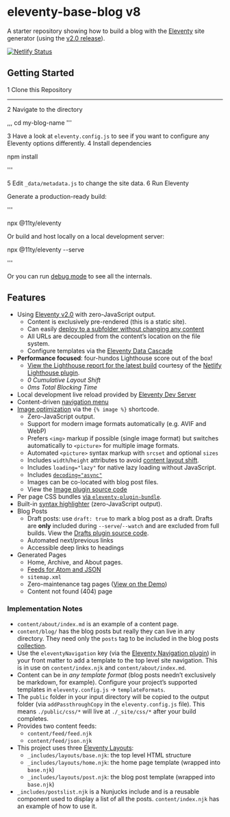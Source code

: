 # eleventy-base-blog v8

A starter repository showing how to build a blog with the [Eleventy](https://www.11ty.dev/) site generator (using the [v2.0 release](https://www.11ty.dev/blog/eleventy-v2/)).

[![Netlify Status](https://api.netlify.com/api/v1/badges/802669dd-d5f8-4d49-963d-6d57b257c2a2/deploy-status)](https://app.netlify.com/sites/eleventy-base-blog/deploys)

## Getting Started

1 Clone this Repository

---

2 Navigate to the directory

,,,
cd my-blog-name
'''

3 Have a look at `eleventy.config.js` to see if you want to configure any Eleventy options differently.
4 Install dependencies

npm install

'''

5 Edit `_data/metadata.js` to change the site data.
6 Run Eleventy

Generate a production-ready build:

'''

npx @11ty/eleventy

Or build and host locally on a local development server:

npx @11ty/eleventy --serve

'''

Or you can run [debug mode](https://www.11ty.dev/docs/debugging/) to see all the internals.

## Features

- Using [Eleventy v2.0](https://www.11ty.dev/blog/eleventy-v2/) with zero-JavaScript output.
  - Content is exclusively pre-rendered (this is a static site).
  - Can easily [deploy to a subfolder without changing any content](https://www.11ty.dev/docs/plugins/html-base/)
  - All URLs are decoupled from the content’s location on the file system.
  - Configure templates via the [Eleventy Data Cascade](https://www.11ty.dev/docs/data-cascade/)
- **Performance focused**: four-hundos Lighthouse score out of the box!
  - [View the Lighthouse report for the latest build](https://eleventy-base-blog.netlify.app/reports/lighthouse/) courtesy of the [Netlify Lighthouse plugin](https://github.com/netlify/netlify-plugin-lighthouse).
  - _0 Cumulative Layout Shift_
  - _0ms Total Blocking Time_
- Local development live reload provided by [Eleventy Dev Server](https://www.11ty.dev/docs/dev-server/)
- Content-driven [navigation menu](https://www.11ty.dev/docs/plugins/navigation/)
- [Image optimization](https://www.11ty.dev/docs/plugins/image/) via the `{% image %}` shortcode.
  - Zero-JavaScript output.
  - Support for modern image formats automatically (e.g. AVIF and WebP)
  - Prefers `<img>` markup if possible (single image format) but switches automatically to `<picture>` for multiple image formats.
  - Automated `<picture>` syntax markup with `srcset` and optional `sizes`
  - Includes `width`/`height` attributes to avoid [content layout shift](https://web.dev/cls/).
  - Includes `loading="lazy"` for native lazy loading without JavaScript.
  - Includes [`decoding="async"`](https://developer.mozilla.org/en-US/docs/Web/API/HTMLImageElement/decoding)
  - Images can be co-located with blog post files.
  - View the [Image plugin source code](https://github.com/11ty/eleventy-base-blog/blob/main/eleventy.config.images.js)
- Per page CSS bundles [via `eleventy-plugin-bundle`](https://github.com/11ty/eleventy-plugin-bundle).
- Built-in [syntax highlighter](https://www.11ty.dev/docs/plugins/syntaxhighlight/) (zero-JavaScript output).
- Blog Posts
  - Draft posts: use `draft: true` to mark a blog post as a draft. Drafts are **only** included during `--serve`/`--watch` and are excluded from full builds. View the [Drafts plugin source code](https://github.com/11ty/eleventy-base-blog/blob/main/eleventy.config.drafts.js).
  - Automated next/previous links
  - Accessible deep links to headings
- Generated Pages
  - Home, Archive, and About pages.
  - [Feeds for Atom and JSON](https://www.11ty.dev/docs/plugins/rss/)
  - `sitemap.xml`
  - Zero-maintenance tag pages ([View on the Demo](https://eleventy-base-blog.netlify.app/tags/))
  - Content not found (404) page

### Implementation Notes

- `content/about/index.md` is an example of a content page.
- `content/blog/` has the blog posts but really they can live in any directory. They need only the `posts` tag to be included in the blog posts [collection](https://www.11ty.dev/docs/collections/).
- Use the `eleventyNavigation` key (via the [Eleventy Navigation plugin](https://www.11ty.dev/docs/plugins/navigation/)) in your front matter to add a template to the top level site navigation. This is in use on `content/index.njk` and `content/about/index.md`.
- Content can be in _any template format_ (blog posts needn’t exclusively be markdown, for example). Configure your project’s supported templates in `eleventy.config.js` -> `templateFormats`.
- The `public` folder in your input directory will be copied to the output folder (via `addPassthroughCopy` in the `eleventy.config.js` file). This means `./public/css/*` will live at `./_site/css/*` after your build completes.
- Provides two content feeds:
  - `content/feed/feed.njk`
  - `content/feed/json.njk`
- This project uses three [Eleventy Layouts](https://www.11ty.dev/docs/layouts/):
  - `_includes/layouts/base.njk`: the top level HTML structure
  - `_includes/layouts/home.njk`: the home page template (wrapped into `base.njk`)
  - `_includes/layouts/post.njk`: the blog post template (wrapped into `base.njk`)
- `_includes/postslist.njk` is a Nunjucks include and is a reusable component used to display a list of all the posts. `content/index.njk` has an example of how to use it.
